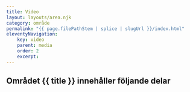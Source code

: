 ```yaml
---
title: Video
layout: layouts/area.njk
category: område
permalink: "{{ page.filePathStem | splice | slugUrl }}/index.html"
eleventyNavigation:
    key: video
    parent: media
    order: 2
    excerpt: 
---
```

## Området {{ title }} innehåller följande delar
